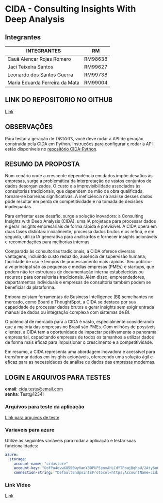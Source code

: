 ﻿# CIDA - Consulting Insights With Deep Analysis

## Integrantes

| INTEGRANTES                    | RM      |
|--------------------------------|---------|
| Cauã Alencar Rojas Romero      | RM98638 | 
| Jaci Teixeira Santos           | RM99627 | 
| Leonardo dos Santos Guerra     | RM99738 | 
| Maria Eduarda Ferreira da Mata | RM99004 | 

## LINK DO REPOSITORIO NO GITHUB
[Link](https://github.com/jaciteixeira/CidaAPI.git)

## OBSERVAÇÕES
Para testar a geração de `INSIGHTS`, você deve rodar a API de geração construída pela CIDA em Python. Instruções para configurar e rodar a API estão disponíveis no [repositório CIDA-Python](https://github.com/Open-Group-Fiap/CIDA-Python).

## RESUMO DA PROPOSTA
Num cenário onde a crescente dependência em dados impõe desafios às empresas, surge a problemática da interpretação de vastos conjuntos de dados desorganizados. O custo e a imprevisibilidade associados às consultorias tradicionais, que dependem de mão de obra qualificada, tornam-se barreiras significativas. A ineficiência na análise desses dados pode resultar em perda de competitividade e na tomada de decisões inadequadas.

Para enfrentar esse desafio, surge a solução inovadora: a Consulting Insights with Deep Analysis (CIDA), uma IA projetada para processar dados e gerar insights empresariais de forma rápida e previsível. A CIDA opera em duas fases distintas: inicialmente, processa dados brutos e os refina, e em seguida, utiliza IA generativa para analisá-los e fornecer insights acionáveis e recomendações para melhorias internas.

Comparada às consultorias tradicionais, a CIDA oferece diversas vantagens, incluindo custo reduzido, ausência de supervisão humana, facilidade de uso e tempos de processamento mais rápidos. Seu público-alvo principal são as pequenas e médias empresas (PMEs) e startups, que podem não ter estruturas de documentação interna estabelecidas ou recursos para consultorias tradicionais. Além disso, empreendedores, departamentos individuais e empresas de consultoria também podem se beneficiar da plataforma.

Embora existam ferramentas de Business Intelligence (BI) semelhantes no mercado, como Board e ThoughtSpot, a CIDA se destaca por sua capacidade de processar dados brutos e gerar insights sem exigir entrada manual de dados ou integração complexa com sistemas de BI.

O potencial de mercado para a CIDA é vasto, especialmente considerando que a maioria das empresas no Brasil são PMEs. Com milhões de possíveis clientes, a CIDA tem a oportunidade de impactar positivamente o panorama empresarial, capacitando empresas de todos os tamanhos a utilizar dados de forma mais eficaz para impulsionar o crescimento e a competitividade.

Em resumo, a CIDA representa uma abordagem inovadora e acessível para transformar dados em insights acionáveis, oferecendo uma solução ágil e eficaz para as necessidades de análise de dados das empresas modernas.

## LOGIN E ARQUIVOS PARA TESTES

**email**: cida.teste@email.com  
**senha**: Test@1234!

### Arquivos para teste da aplicação
[Link para arquivos de teste](files_to_test)

### Variaveis para azure
Utilize as seguintes variáveis para rodar a aplicação e testar suas funcionalidades:
````yaml
azure:
  storage:
    account-name: "cidastore"
    account-key: "OofPa4ovwX8556wyVanY8OPUP5pnxAHLCdYTPoujBqhpU/2Aty6uQfbnoaTA0Rcgb1cRVsq/oPwQ+AStTpvISg=="
    connection-string: "DefaultEndpointsProtocol=https;AccountName=cidastore;AccountKey=OofPa4ovwX8556wyVanY8OPUP5pnxAHLCdYTPoujBqhpU/2Aty6uQfbnoaTA0Rcgb1cRVsq/oPwQ+AStTpvISg==;EndpointSuffix=core.windows.net"
````

### Link Video
[Link](https://www.youtube.com/watch?v=tD7hRYCG-BU)
